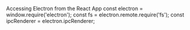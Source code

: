 Accessing Electron from the React App
const electron = window.require('electron');
const fs = electron.remote.require('fs');
const ipcRenderer  = electron.ipcRenderer;